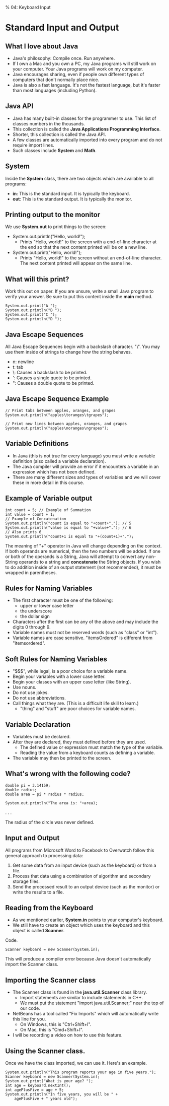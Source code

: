 % 04: Keyboard Input

# Standard Input and Output

## What I love about Java

- Java's philosophy: Compile once. Run anywhere.
- If I own a Mac and you own a PC, my Java programs will still work on your computer. Your Java programs will work on my computer.
- Java encourages sharing, even if people own different types of computers that don't normally place nice.
- Java is also a fast language. It's not the fastest language, but it's faster than most languages (including Python).

## Java API

- Java has many built-in classes for the programmer to use. This list of classes numbers in the thousands.
- This collection is called the **Java Applications Programming Interface**.
- Shorter, this collection is called the Java API.
- A few classes are automatically imported into every program and do not require import lines.
- Such classes include **System** and **Math**.

## System

Inside the **System** class, there are two objects which are available to all programs:

- **in**: This is the standard input. It is typically the keyboard.
- **out**: This is the standard output. It is typically the monitor.

## Printing output to the monitor

We use **System.out** to print things to the screen:

- System.out.println("Hello, world!");
    - Prints "Hello, world!" to the screen with a end-of-line character at the end so that the next content printed will be on a new line.
- System.out.print("Hello, world!");
    - Prints "Hello, world!" to the screen without an end-of-line character. The next content printed will appear on the same line.

## What will this print?

Work this out on paper. If you are unsure, write a small Java program to verify your answer. Be sure to put this content inside the **main** method.

    System.out.print("A ");
    System.out.println("B ");
    System.out.print("C ");
    System.out.println("D ");

## Java Escape Sequences

All Java Escape Sequences begin with a backslash character. "\\". You may use them inside of strings to change how the string behaves.

- n: newline
- t: tab
- \\: Causes a backslash to be printed.
- \': Causes a single quote to be printed.
- \": Causes a double quote to be printed.

## Java Escape Sequence Example

    // Print tabs between apples, oranges, and grapes
    System.out.println("apples\toranges\tgrapes");

    // Print new lines between apples, oranges, and grapes
    System.out.println("apples\noranges\ngrapes");

## Variable Definitions

- In Java (this is not true for every language) you must write a variable definition (also called a variable declaration).
- The Java compiler will provide an error if it encounters a variable in an expression which has not been defined.
- There are many different sizes and types of variables and we will cover these in more detail in this course.

## Example of Variable output

    int count = 5; // Example of Summation
    int value = count + 1;
    // Example of Concatenation
    System.out.println("count is equal to "+count+"."); // 5
    System.out.println("value is equal to "+value+"."); // 6
    // Also prints 6
    System.out.println("count+1 is equal to "+(count+1)+".");

The meaning of "+" operator in Java will change depending on the context. If both operands are numerical, then the two numbers will be added. If one or both of the operands is a String, Java will attempt to convert any non-String operands to a string and **concatenate** the String objects. If you wish to do addition inside of an output statement (not recommended), it must be wrapped in parentheses.

## Rules for Naming Variables

- The first character must be one of the following:
    - upper or lower case letter
    - the underscore
    - the dollar sign
- Characters after the first can be any of the above and may include the digits 0 through 9.
- Variable names must not be reserved words (such as "class" or "int").
- Variable names are case sensitive. "itemsOrdered" is different from "itemsordered".

## Soft Rules for Naming Variables

- "\$\$\$", while legal, is a poor choice for a variable name.
- Begin your variables with a lower case letter.
- Begin your classes with an upper case letter (like String).
- Use nouns.
- Do not use jokes.
- Do not use abbreviations.
- Call things what they are. (This is a difficult life skill to learn.)
    - "thing" and "stuff" are poor choices for variable names.

## Variable Declaration

- Variables must be declared.
- After they are declared, they must defined before they are used.
    - The defined value or expression must match the type of the variable.
    - Reading the value from a keyboard counts as defining a variable.
- The variable may then be printed to the screen.

## What's wrong with the following code?

    double pi = 3.14159;
    double radius;
    double area = pi * radius * radius;

    System.out.println("The area is: "+area);

. . .

The radius of the circle was never defined.

## Input and Output

All programs from Microsoft Word to Facebook to Overwatch follow this general approach to processing data:

1. Get some data from an input device (such as the keyboard) or from a file.
2. Process that data using a combination of algorithm and secondary storage files.
3. Send the processed result to an output device (such as the monitor) or write the results to a file.

## Reading from the Keyboard

- As we mentioned earlier, **System.in** points to your computer's keyboard.
- We still have to create an object which uses the keyboard and this object is called **Scanner**.

Code.

    Scanner keyboard = new Scanner(System.in);

This will produce a compiler error because Java doesn't automatically import the Scanner class.

## Importing the Scanner class

- The Scanner class is found in the **java.util.Scanner** class library.
    - Import statements are similar to include statements in C++.
    - We must put the statement "import java.util.Scanner;" near the top of our code.
- NetBeans has a tool called "Fix Imports" which will automatically write this line for you.
    - On Windows, this is "Ctrl+Shift+I".
    - On Mac, this is "Cmd+Shift+I".
- I will be recording a video on how to use this feature.

## Using the Scanner class.

Once we have the class imported, we can use it. Here's an example.

    System.out.println("This program reports your age in five years.");
    Scanner keyboard = new Scanner(System.in);
    System.out.print("What is your age? ");
    int age = keyboard.nextInt();
    int agePlusFive = age + 5;
    System.out.println("In five years, you will be " +
        agePlusFive + " years old");
